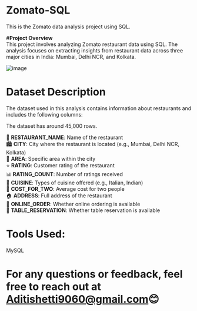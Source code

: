 # **Zomato-SQL**  
This is the Zomato data analysis project using SQL.

#**Project Overview**  
This project involves analyzing Zomato restaurant data using SQL. The analysis focuses on extracting insights from restaurant data across three major cities in India: Mumbai, Delhi NCR, and Kolkata.

![image](https://github.com/user-attachments/assets/5bf2dc6a-c303-42b1-92d3-c056863ba5ad)

# **Dataset Description**  
The dataset used in this analysis contains information about restaurants and includes the following columns:

The dataset has around 45,000 rows.  

🍴 **RESTAURANT_NAME**: Name of the restaurant  
🏙️ **CITY**: City where the restaurant is located (e.g., Mumbai, Delhi NCR, Kolkata)  
📍 **AREA**: Specific area within the city  
⭐ **RATING**: Customer rating of the restaurant  
📊 **RATING_COUNT**: Number of ratings received  
🍲 **CUISINE**: Types of cuisine offered (e.g., Italian, Indian)  
💸 **COST_FOR_TWO**: Average cost for two people  
🏠 **ADDRESS**: Full address of the restaurant  
📲 **ONLINE_ORDER**: Whether online ordering is available  
📅 **TABLE_RESERVATION**: Whether table reservation is available  
 
# Tools Used:
MySQL

# For any questions or feedback, feel free to reach out at Aditishetti9060@gmail.com😊

